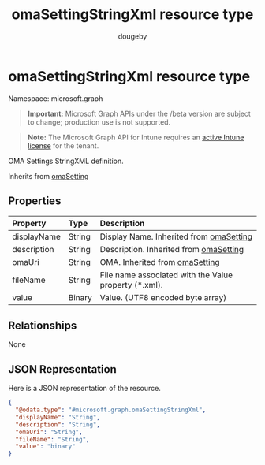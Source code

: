 ﻿---
title: "omaSettingStringXml resource type"
description: "OMA Settings StringXML definition."
author: "dougeby"
localization_priority: Normal
ms.prod: "intune"
doc_type: resourcePageType
---

# omaSettingStringXml resource type

Namespace: microsoft.graph

> **Important:** Microsoft Graph APIs under the /beta version are subject to change; production use is not supported.

> **Note:** The Microsoft Graph API for Intune requires an [active Intune license](https://go.microsoft.com/fwlink/?linkid=839381) for the tenant.

OMA Settings StringXML definition.

Inherits from [omaSetting](../resources/intune-deviceconfig-omasetting.md)

## Properties

| Property    | Type   | Description                                                                               |
| :---------- | :----- | :---------------------------------------------------------------------------------------- |
| displayName | String | Display Name. Inherited from [omaSetting](../resources/intune-deviceconfig-omasetting.md) |
| description | String | Description. Inherited from [omaSetting](../resources/intune-deviceconfig-omasetting.md)  |
| omaUri      | String | OMA. Inherited from [omaSetting](../resources/intune-deviceconfig-omasetting.md)          |
| fileName    | String | File name associated with the Value property (*.xml).                                     |
| value       | Binary | Value. (UTF8 encoded byte array)                                                          |

## Relationships

None

## JSON Representation

Here is a JSON representation of the resource.

<!-- {
  "blockType": "resource",
  "@odata.type": "microsoft.graph.omaSettingStringXml"
}
-->

```json
{
  "@odata.type": "#microsoft.graph.omaSettingStringXml",
  "displayName": "String",
  "description": "String",
  "omaUri": "String",
  "fileName": "String",
  "value": "binary"
}
```
